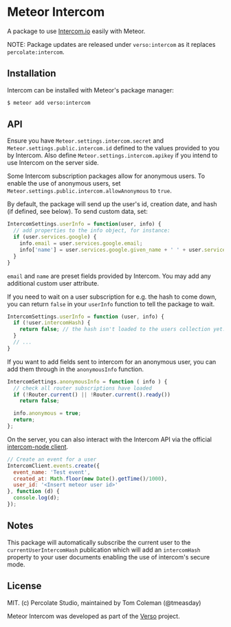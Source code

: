 # Meteor Intercom

A package to use [Intercom.io](http://intercom.io) easily with Meteor.

NOTE: Package updates are released under `verso:intercom` as it replaces `percolate:intercom`.

## Installation

Intercom can be installed with Meteor's package manager:

``` sh
$ meteor add verso:intercom
```

## API

Ensure you have `Meteor.settings.intercom.secret` and `Meteor.settings.public.intercom.id` defined to the values provided to you by Intercom. Also define `Meteor.settings.intercom.apikey` if you intend to use Intercom on the server side.

Some Intercom subscription packages allow for anonymous users.  To enable the use of anonymous users, set `Meteor.settings.public.intercom.allowAnonymous` to `true`.

By default, the package will send up the user's id, creation date, and hash (if defined, see below). To send custom data, set:

```js
IntercomSettings.userInfo = function(user, info) {
  // add properties to the info object, for instance:
  if (user.services.google) {
    info.email = user.services.google.email;
    info['name'] = user.services.google.given_name + ' ' + user.services.google.family_name;
  }
}
```

`email` and `name` are preset fields provided by Intercom. You may add any additional custom user attribute.

If you need to wait on a user subscription for e.g. the hash to come down, you can return `false` in your `userInfo` function to tell the package to wait.

```js
IntercomSettings.userInfo = function (user, info) {
  if (!user.intercomHash) {
    return false; // the hash isn't loaded to the users collection yet. come back later.
  }
  // ...
}
```

If you want to add fields sent to intercom for an anonymous user, you can add them through in the `anonymousInfo` function.

```js
IntercomSettings.anonymousInfo = function ( info ) {
  // check all router subscriptions have loaded
  if (!Router.current() || !Router.current().ready())
    return false;

  info.anonymous = true;
  return;
};
```

On the server, you can also interact with the Intercom API via the official [intercom-node client](https://github.com/intercom/intercom-node).
```js
// Create an event for a user
IntercomClient.events.create({
  event_name: 'Test event',
  created_at: Math.floor(new Date().getTime()/1000),
  user_id: '<Insert meteor user id>'
}, function (d) {
  console.log(d);
});
```

## Notes

This package will automatically subscribe the current user to the `currentUserIntercomHash` publication which will add an `intercomHash` property to your user documents enabling the use of intercom's secure mode.

## License

MIT. (c) Percolate Studio, maintained by Tom Coleman (@tmeasday)

Meteor Intercom was developed as part of the [Verso](http://versoapp.com) project.
